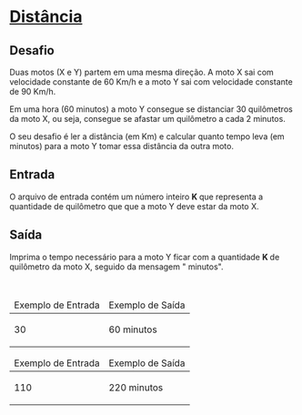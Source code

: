 # [Distância](https://github.com/JefersonMelo/07-DIO/blob/master/03-.Net_Fundamentals/01-Introducao_Programacao_Com_CSharp/02-Distancia/Program.cs)

<div><div>
<h2>Desafio</h2>

<p>Duas motos (X e Y) partem em uma mesma direção. A moto&nbsp;X sai com velocidade constante de 60 Km/h e a moto Y sai com velocidade constante de 90 Km/h.</p>

<p>Em uma hora (60 minutos) a moto&nbsp;Y consegue se distanciar 30 quilômetros da moto&nbsp;X, ou seja, consegue se afastar um quilômetro a cada 2 minutos.</p>

<p>O seu desafio é ler&nbsp;a distância (em Km) e calcular&nbsp;quanto tempo leva (em minutos) para a moto&nbsp;Y tomar essa distância da outra moto.</p>
</div>

<h2>Entrada</h2>

<div>
<p>O arquivo de entrada contém um número inteiro&nbsp;<strong>K&nbsp;</strong>que representa a quantidade de quilômetro que que a moto Y deve estar da moto X.</p>
</div>

<h2>Saída</h2>

<div>
<p>Imprima o tempo necessário para a moto Y ficar com a quantidade <strong>K&nbsp;</strong>de quilômetro da moto X, seguido da mensagem " minutos".</p>
</div>

<div>&nbsp;</div>

<table>
	<thead>
		<tr>
			<td>Exemplo de Entrada</td>
			<td>Exemplo de Saída</td>
		</tr>
	</thead>
	<tbody>
		<tr>
			<td>
			<p>30</p>
			</td>
			<td>
			<p>60 minutos</p>
			</td>
		</tr>
	</tbody>
</table>

<table>
	<thead>
		<tr>
			<td>Exemplo de Entrada</td>
			<td>Exemplo de Saída</td>
		</tr>
	</thead>
	<tbody>
		<tr>
			<td>
			<p>110</p>
			</td>
			<td>
			<p>220 minutos</p>
			</td>
		</tr>
	</tbody>
</table>

<p>&nbsp;</p> <br><br></div>